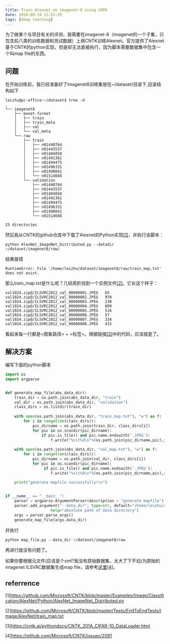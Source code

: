 ```yaml
---
title: Train Alexnet on imagenet-8 using CNTK
date: 2018-08-19 21:51:25
tags: [deep learning]
---
```


为了做某个与项目有关的评测，我需要在imagenet-8（imagenet的一个子集，只包含前八类的训练数据和测试数据）上用CNTK训练Alexnet。官方提供了Alexnet基于CNTK的python实现，但是却无法直接执行，因为脚本需要数据集中包含一个叫map file的东西。
<!--more-->

## 问题
在开始训练前，我已经准备好了imagenet8训练集放在~/dataset/目录下,目录结构如下
```
leizhu@pc-office:~/dataset$ tree -d
.
└── imagenet8
    ├── mxnet-format
    │   ├── train
    │   ├── train_meta
    │   ├── val
    │   └── val_meta
    └── raw
        ├── train
        │   ├── n01440764
        │   ├── n01443537
        │   ├── n01484850
        │   ├── n01491361
        │   ├── n01494475
        │   ├── n01496331
        │   ├── n01498041
        │   └── n01514668
        └── validation
            ├── n01440764
            ├── n01443537
            ├── n01484850
            ├── n01491361
            ├── n01494475
            ├── n01496331
            ├── n01498041
            └── n01514668

25 directories

```
然后我从CNTK的github仓库中下载了Alexnet的Python实现[[1]](https://github.com/Microsoft/CNTK/blob/master/Examples/Image/Classification/AlexNet/Python/AlexNet_ImageNet_Distributed.py)，并执行该脚本：
```
python AlexNet_ImageNet_Distributed.py --datadir ~/dataset/imagenet8/raw/
```
结果报错
```
RuntimeError: File '/home/leizhu/dataset/imagenet8/raw/train_map.txt' does not exist.
```
那么train_map.txt是什么呢？几经周折找到一个实例文件[[2]](https://github.com/Microsoft/CNTK/blob/master/Tests/EndToEndTests/Image/AlexNet/train_map.txt)，它长这个样子：
```
val1024.zip@/ILSVRC2012_val_00000001.JPEG	65
val1024.zip@/ILSVRC2012_val_00000002.JPEG	970
val1024.zip@/ILSVRC2012_val_00000003.JPEG	230
val1024.zip@/ILSVRC2012_val_00000004.JPEG	809
val1024.zip@/ILSVRC2012_val_00000005.JPEG	516
val1024.zip@/ILSVRC2012_val_00000006.JPEG	57
val1024.zip@/ILSVRC2012_val_00000007.JPEG	334
val1024.zip@/ILSVRC2012_val_00000008.JPEG	415

```
看起来每一行都是<图象路径> + <标签>。根据链接[[3]](https://cntk.ai/pythondocs/CNTK_201A_CIFAR-10_DataLoader.html)中的代码，应该就是了。

## 解决方案
编写下面的python脚本
```python
import os
import argparse


def generate_map_file(abs_data_dir):
    train_dir = os.path.join(abs_data_dir, "train")
    val_dir = os.path.join(abs_data_dir, "validation")
    class_dirs = os.listdir(train_dir)
    
    with open(os.path.join(abs_data_dir, "train_map.txt"), "w") as f:
        for i in range(len(class_dirs)):
            pic_dirname = os.path.join(train_dir, class_dirs[i])
            for pic in os.scandir(pic_dirname):
                if pic.is_file() and pic.name.endswith('.JPEG'):
                    f.write("%s\t%d\n"%(os.path.join(pic_dirname,pic),i))
                    
    with open(os.path.join(abs_data_dir, "val_map.txt"), "w") as f:
        for i in range(len(class_dirs)):
            pic_dirname = os.path.join(val_dir, class_dirs[i])
            for pic in os.scandir(pic_dirname):
                 if pic.is_file() and pic.name.endswith('.JPEG'):
                    f.write("%s\t%d\n"%(os.path.join(pic_dirname,pic),i))
    
    print("generate mapfile successfully!\n")


if __name__ == "__main__":
    parser = argparse.ArgumentParser(description = "generate mapfile")
    parser.add_argument("--data_dir", type=str, default="/home/leizhu/dataset/imagenet8/raw/",
                    help="absolute path of data directory")
    args = parser.parse_args()
    generate_map_file(args.data_dir)
```
并执行
```
python map_file.py --data_dir ~/dataset/imagenet8/raw
```
再进行就没有问题了。

如果你要根据元文件(应该是个xml?我没有原始数据集，太大了下不动)为原始的imagenet  ILSVRC数据集生成map file，请参考[这里[4]](https://github.com/Microsoft/CNTK/issues/2091)。

## referrence
[1]https://github.com/Microsoft/CNTK/blob/master/Examples/Image/Classification/AlexNet/Python/AlexNet_ImageNet_Distributed.py

[2]https://github.com/Microsoft/CNTK/blob/master/Tests/EndToEndTests/Image/AlexNet/train_map.txt

[3]https://cntk.ai/pythondocs/CNTK_201A_CIFAR-10_DataLoader.html

[4]https://github.com/Microsoft/CNTK/issues/2091